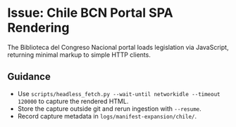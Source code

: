 # Issue: Chile BCN Portal SPA Rendering

The Biblioteca del Congreso Nacional portal loads legislation via JavaScript, returning minimal markup
to simple HTTP clients.

## Guidance
- Use `scripts/headless_fetch.py --wait-until networkidle --timeout 120000` to capture the rendered HTML.
- Store the capture outside git and rerun ingestion with `--resume`.
- Record capture metadata in `logs/manifest-expansion/chile/`.
